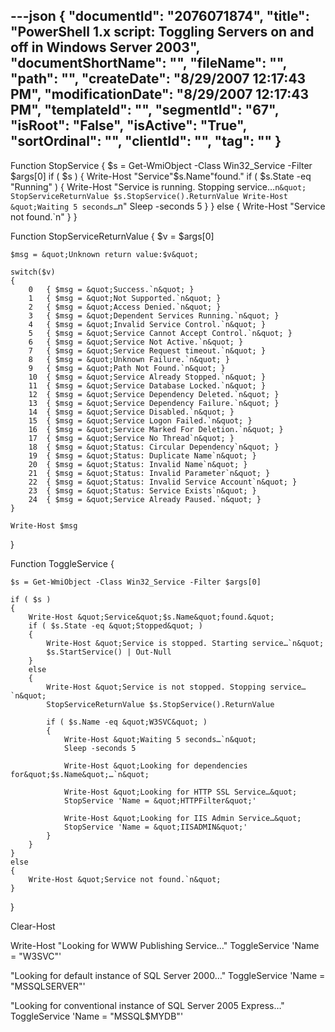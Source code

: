 ---json
{
  "documentId": "2076071874",
  "title": "PowerShell 1.x script: Toggling Servers on and off in Windows Server 2003",
  "documentShortName": "",
  "fileName": "",
  "path": "",
  "createDate": "8/29/2007 12:17:43 PM",
  "modificationDate": "8/29/2007 12:17:43 PM",
  "templateId": "",
  "segmentId": "67",
  "isRoot": "False",
  "isActive": "True",
  "sortOrdinal": "",
  "clientId": "",
  "tag": ""
}
---

Function StopService
{
    $s = Get-WmiObject -Class Win32_Service -Filter $args[0]
    if ( $s )
    {
        Write-Host &quot;Service&quot;$s.Name&quot;found.&quot;
        if ( $s.State -eq &quot;Running&quot; )
        {
            Write-Host &quot;Service is running. Stopping service…`n&quot;
            StopServiceReturnValue $s.StopService().ReturnValue
            Write-Host &quot;Waiting 5 seconds…`n&quot;
            Sleep -seconds 5
        }
    }
    else
    {
        Write-Host &quot;Service not found.`n&quot;
    }
}

Function StopServiceReturnValue
{
    $v = $args[0]

    $msg = &quot;Unknown return value:$v&quot;

    switch($v)
    {
        0 	{ $msg = &quot;Success.`n&quot; }
        1 	{ $msg = &quot;Not Supported.`n&quot; }
        2 	{ $msg = &quot;Access Denied.`n&quot; }
        3 	{ $msg = &quot;Dependent Services Running.`n&quot; }
        4 	{ $msg = &quot;Invalid Service Control.`n&quot; }
        5 	{ $msg = &quot;Service Cannot Accept Control.`n&quot; }
        6 	{ $msg = &quot;Service Not Active.`n&quot; }
        7 	{ $msg = &quot;Service Request timeout.`n&quot; }
        8 	{ $msg = &quot;Unknown Failure.`n&quot; }
        9 	{ $msg = &quot;Path Not Found.`n&quot; }
        10 	{ $msg = &quot;Service Already Stopped.`n&quot; }
        11 	{ $msg = &quot;Service Database Locked.`n&quot; }
        12 	{ $msg = &quot;Service Dependency Deleted.`n&quot; }
        13 	{ $msg = &quot;Service Dependency Failure.`n&quot; }
        14 	{ $msg = &quot;Service Disabled.`n&quot; }
        15 	{ $msg = &quot;Service Logon Failed.`n&quot; }
        16 	{ $msg = &quot;Service Marked For Deletion.`n&quot; }
        17 	{ $msg = &quot;Service No Thread`n&quot; }
        18 	{ $msg = &quot;Status: Circular Dependency`n&quot; }
        19 	{ $msg = &quot;Status: Duplicate Name`n&quot; }
        20 	{ $msg = &quot;Status: Invalid Name`n&quot; }
        21 	{ $msg = &quot;Status: Invalid Parameter`n&quot; }
        22 	{ $msg = &quot;Status: Invalid Service Account`n&quot; }
        23 	{ $msg = &quot;Status: Service Exists`n&quot; }
        24 	{ $msg = &quot;Service Already Paused.`n&quot; }
    }

    Write-Host $msg
}

Function ToggleService
{

    $s = Get-WmiObject -Class Win32_Service -Filter $args[0]

    if ( $s )
    {
        Write-Host &quot;Service&quot;$s.Name&quot;found.&quot;
        if ( $s.State -eq &quot;Stopped&quot; )
        {
            Write-Host &quot;Service is stopped. Starting service…`n&quot;
            $s.StartService() | Out-Null
        }
        else
        {
            Write-Host &quot;Service is not stopped. Stopping service…`n&quot;
            StopServiceReturnValue $s.StopService().ReturnValue

            if ( $s.Name -eq &quot;W3SVC&quot; )
            {
                Write-Host &quot;Waiting 5 seconds…`n&quot;
                Sleep -seconds 5

                Write-Host &quot;Looking for dependencies for&quot;$s.Name&quot;…`n&quot;

                Write-Host &quot;Looking for HTTP SSL Service…&quot;
                StopService 'Name = &quot;HTTPFilter&quot;'

                Write-Host &quot;Looking for IIS Admin Service…&quot;
                StopService 'Name = &quot;IISADMIN&quot;'
            }
        }
    }
    else
    {
        Write-Host &quot;Service not found.`n&quot;
    }
}

Clear-Host

Write-Host &quot;Looking for WWW Publishing Service…&quot;
ToggleService 'Name = &quot;W3SVC&quot;'

&quot;Looking for default instance of SQL Server 2000…&quot;
ToggleService 'Name = &quot;MSSQLSERVER&quot;'

&quot;Looking for conventional instance of SQL Server 2005 Express…&quot;
ToggleService 'Name = &quot;MSSQL$MYDB&quot;'
